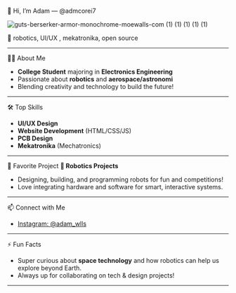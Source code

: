 👋 Hi, I’m Adam — @admcorei7

![guts-berserker-armor-monochrome-moewalls-com (1) (1) (1) (1) (1)](https://github.com/user-attachments/assets/dc48d622-9d1d-4797-9e32-3a8930578838)

🚀 robotics, UI/UX , mekatronika, open source 

--- 

👨‍🎓 About Me
- **College Student** majoring in **Electronics Engineering**
- Passionate about **robotics** and **aerospace/astronomi**
- Blending creativity and technology to build the future!
---
🛠️ Top Skills
- **UI/UX Design**
- **Website Development** (HTML/CSS/JS)
- **PCB Design**
- **Mekatronika** (Mechatronics)
---
🌟 Favorite Project
**🤖 Robotics Projects**
- Designing, building, and programming robots for fun and competitions!
- Love integrating hardware and software for smart, interactive systems.
---
📫 Connect with Me
- [Instagram: @adam_wlls](https://instagram.com/adam_wlls)
---
⚡ Fun Facts
- Super curious about **space technology** and how robotics can help us explore beyond Earth.
- Always up for collaborating on tech & design projects!
---

<!--
Let's build, innovate, and make a difference together!
-->
